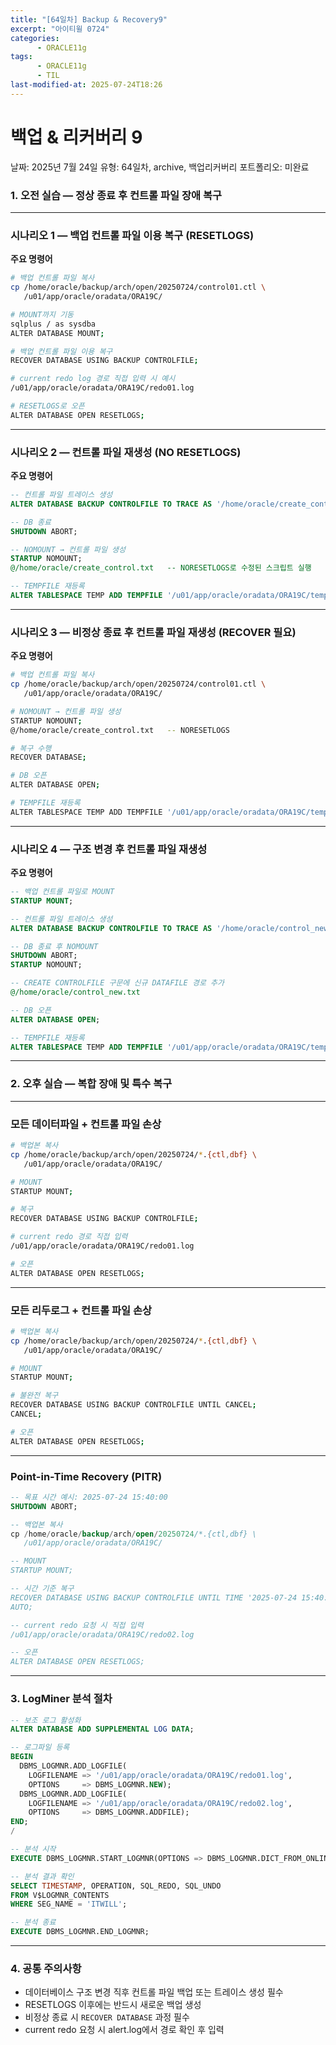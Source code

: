 ```yaml
---
title: "[64일차] Backup & Recovery9"
excerpt: "아이티윌 0724"
categories:
      - ORACLE11g
tags:
      - ORACLE11g
      - TIL
last-modified-at: 2025-07-24T18:26
---
```


# 백업 & 리커버리 9

날짜: 2025년 7월 24일
유형: 64일차, archive, 백업리커버리
포트폴리오: 미완료

### 1. 오전 실습 — 정상 종료 후 컨트롤 파일 장애 복구

---

### 시나리오 1 — 백업 컨트롤 파일 이용 복구 (RESETLOGS)

**주요 명령어**

```bash
# 백업 컨트롤 파일 복사
cp /home/oracle/backup/arch/open/20250724/control01.ctl \
   /u01/app/oracle/oradata/ORA19C/

# MOUNT까지 기동
sqlplus / as sysdba
ALTER DATABASE MOUNT;

# 백업 컨트롤 파일 이용 복구
RECOVER DATABASE USING BACKUP CONTROLFILE;

# current redo log 경로 직접 입력 시 예시
/u01/app/oracle/oradata/ORA19C/redo01.log

# RESETLOGS로 오픈
ALTER DATABASE OPEN RESETLOGS;

```

---

### 시나리오 2 — 컨트롤 파일 재생성 (NO RESETLOGS)

**주요 명령어**

```sql
-- 컨트롤 파일 트레이스 생성
ALTER DATABASE BACKUP CONTROLFILE TO TRACE AS '/home/oracle/create_control.txt';

-- DB 종료
SHUTDOWN ABORT;

-- NOMOUNT → 컨트롤 파일 생성
STARTUP NOMOUNT;
@/home/oracle/create_control.txt   -- NORESETLOGS로 수정된 스크립트 실행

-- TEMPFILE 재등록
ALTER TABLESPACE TEMP ADD TEMPFILE '/u01/app/oracle/oradata/ORA19C/temp01.dbf' REUSE;

```

---

### 시나리오 3 — 비정상 종료 후 컨트롤 파일 재생성 (RECOVER 필요)

**주요 명령어**

```bash
# 백업 컨트롤 파일 복사
cp /home/oracle/backup/arch/open/20250724/control01.ctl \
   /u01/app/oracle/oradata/ORA19C/

# NOMOUNT → 컨트롤 파일 생성
STARTUP NOMOUNT;
@/home/oracle/create_control.txt   -- NORESETLOGS

# 복구 수행
RECOVER DATABASE;

# DB 오픈
ALTER DATABASE OPEN;

# TEMPFILE 재등록
ALTER TABLESPACE TEMP ADD TEMPFILE '/u01/app/oracle/oradata/ORA19C/temp01.dbf' REUSE;

```

---

### 시나리오 4 — 구조 변경 후 컨트롤 파일 재생성

**주요 명령어**

```sql
-- 백업 컨트롤 파일로 MOUNT
STARTUP MOUNT;

-- 컨트롤 파일 트레이스 생성
ALTER DATABASE BACKUP CONTROLFILE TO TRACE AS '/home/oracle/control_new.txt';

-- DB 종료 후 NOMOUNT
SHUTDOWN ABORT;
STARTUP NOMOUNT;

-- CREATE CONTROLFILE 구문에 신규 DATAFILE 경로 추가
@/home/oracle/control_new.txt

-- DB 오픈
ALTER DATABASE OPEN;

-- TEMPFILE 재등록
ALTER TABLESPACE TEMP ADD TEMPFILE '/u01/app/oracle/oradata/ORA19C/temp01.dbf' REUSE;

```

---

### 2. 오후 실습 — 복합 장애 및 특수 복구

---

### 모든 데이터파일 + 컨트롤 파일 손상

```bash
# 백업본 복사
cp /home/oracle/backup/arch/open/20250724/*.{ctl,dbf} \
   /u01/app/oracle/oradata/ORA19C/

# MOUNT
STARTUP MOUNT;

# 복구
RECOVER DATABASE USING BACKUP CONTROLFILE;

# current redo 경로 직접 입력
/u01/app/oracle/oradata/ORA19C/redo01.log

# 오픈
ALTER DATABASE OPEN RESETLOGS;

```

---

### 모든 리두로그 + 컨트롤 파일 손상

```bash
# 백업본 복사
cp /home/oracle/backup/arch/open/20250724/*.{ctl,dbf} \
   /u01/app/oracle/oradata/ORA19C/

# MOUNT
STARTUP MOUNT;

# 불완전 복구
RECOVER DATABASE USING BACKUP CONTROLFILE UNTIL CANCEL;
CANCEL;

# 오픈
ALTER DATABASE OPEN RESETLOGS;

```

---

### Point-in-Time Recovery (PITR)

```sql
-- 목표 시간 예시: 2025-07-24 15:40:00
SHUTDOWN ABORT;

-- 백업본 복사
cp /home/oracle/backup/arch/open/20250724/*.{ctl,dbf} \
   /u01/app/oracle/oradata/ORA19C/

-- MOUNT
STARTUP MOUNT;

-- 시간 기준 복구
RECOVER DATABASE USING BACKUP CONTROLFILE UNTIL TIME '2025-07-24 15:40:00';
AUTO;

-- current redo 요청 시 직접 입력
/u01/app/oracle/oradata/ORA19C/redo02.log

-- 오픈
ALTER DATABASE OPEN RESETLOGS;

```

---

### 3. LogMiner 분석 절차

```sql
-- 보조 로그 활성화
ALTER DATABASE ADD SUPPLEMENTAL LOG DATA;

-- 로그파일 등록
BEGIN
  DBMS_LOGMNR.ADD_LOGFILE(
    LOGFILENAME => '/u01/app/oracle/oradata/ORA19C/redo01.log',
    OPTIONS     => DBMS_LOGMNR.NEW);
  DBMS_LOGMNR.ADD_LOGFILE(
    LOGFILENAME => '/u01/app/oracle/oradata/ORA19C/redo02.log',
    OPTIONS     => DBMS_LOGMNR.ADDFILE);
END;
/

-- 분석 시작
EXECUTE DBMS_LOGMNR.START_LOGMNR(OPTIONS => DBMS_LOGMNR.DICT_FROM_ONLINE_CATALOG);

-- 분석 결과 확인
SELECT TIMESTAMP, OPERATION, SQL_REDO, SQL_UNDO
FROM V$LOGMNR_CONTENTS
WHERE SEG_NAME = 'ITWILL';

-- 분석 종료
EXECUTE DBMS_LOGMNR.END_LOGMNR;

```

---

### 4. 공통 주의사항

- 데이터베이스 구조 변경 직후 컨트롤 파일 백업 또는 트레이스 생성 필수
- RESETLOGS 이후에는 반드시 새로운 백업 생성
- 비정상 종료 시 `RECOVER DATABASE` 과정 필수
- current redo 요청 시 alert.log에서 경로 확인 후 입력
